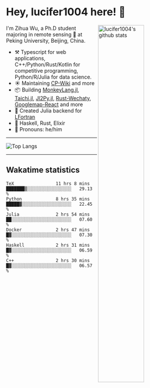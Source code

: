 # Hey, lucifer1004 here! :wave:

<img width="50%" align="right" alt="lucifer1004's github stats" src="https://github-readme-stats.vercel.app/api?username=lucifer1004&show_icons=true">

I'm Zihua Wu, a Ph.D student majoring in remote sensing :satellite: at Peking University, Beijing, China.

- :hammer_and_pick: Typescript for web applications, C++/Python/Rust/Kotlin for competitive programming, Python/R/Julia for data science.
- :sunny: Maintaining [CP-Wiki](https://cp-wiki.vercel.app) and more 
- :package: Building [MonkeyLang.jl](https://github.com/lucifer1004/MonkeyLang.jl), [Taichi.jl](https://github.com/lucifer1004/Taichi.jl), [Jl2Py.jl](https://github.com/lucifer1004/Jl2Py.jl), [Rust-Wechaty](https://github.com/wechaty/rust-wechaty), [Googlemap-React](https://github.com/googlemap-react/googlemap-react) and more
- :sparkler: Created Julia backend for [LFortran](https://github.com/lfortran/lfortran)
- :seedling: Haskell, Rust, Elixir
- :man: Pronouns: he/him

---

![Top Langs](https://github-readme-stats.vercel.app/api/top-langs/?username=lucifer1004&layout=compact)

---

## Wakatime statistics

<!--START_SECTION:waka-->

```text
TeX                11 hrs 8 mins   ███████▒░░░░░░░░░░░░░░░░░   29.13 %
Python             8 hrs 35 mins   █████▓░░░░░░░░░░░░░░░░░░░   22.45 %
Julia              2 hrs 54 mins   ██░░░░░░░░░░░░░░░░░░░░░░░   07.60 %
Docker             2 hrs 47 mins   █▓░░░░░░░░░░░░░░░░░░░░░░░   07.30 %
Haskell            2 hrs 31 mins   █▓░░░░░░░░░░░░░░░░░░░░░░░   06.59 %
C++                2 hrs 30 mins   █▓░░░░░░░░░░░░░░░░░░░░░░░   06.57 %
```

<!--END_SECTION:waka-->
